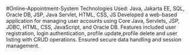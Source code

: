 #Online-Appointment-System
Technologies Used: Java, Jakarta EE, SQL, Oracle DB, JSP, Java Servlet, HTML, CSS, JS
Developed a web-based application for managing user accounts using Core Java, Servlets, JSP, JDBC, HTML, CSS, JavaScript, and Oracle DB. Features included user registration, login authentication, profile update,profile delete and user listing with CRUD operations. Ensured secure data handling and session management.
